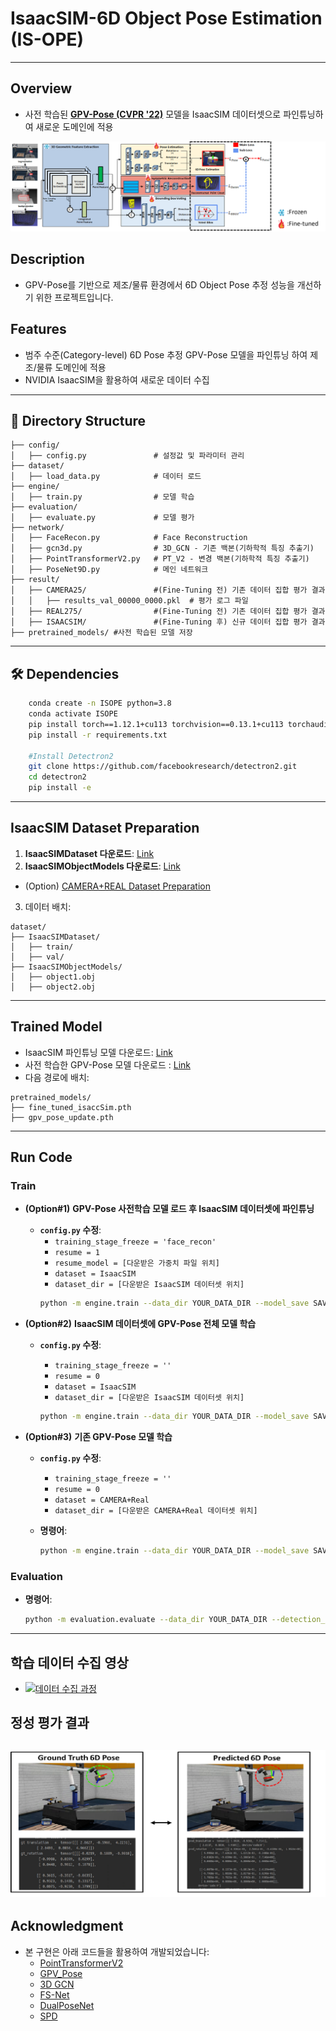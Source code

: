# IsaacSIM-6D Object Pose Estimation (IS-OPE)

---

## Overview
- 사전 학습된 **[GPV-Pose (CVPR '22)](https://github.com/lolrudy/GPV_Pose)** 모델을 IsaacSIM 데이터셋으로 파인튜닝하여 새로운 도메인에 적용

![전체 모델 구조도](assets/models.png)

## Description
- GPV-Pose를 기반으로 제조/물류 환경에서 6D Object Pose 추정 성능을 개선하기 위한 프로젝트입니다.

## Features
- 범주 수준(Category-level) 6D Pose 추정 GPV-Pose 모델을 파인튜닝 하여 제조/물류 도메인에 적용 
- NVIDIA IsaacSIM을 활용하여 새로운 데이터 수집

---

## 📂 Directory Structure
```
├── config/
│   ├── config.py               # 설정값 및 파라미터 관리
├── dataset/
│   ├── load_data.py            # 데이터 로드
├── engine/
│   ├── train.py                # 모델 학습 
├── evaluation/
│   ├── evaluate.py             # 모델 평가 
├── network/
│   ├── FaceRecon.py            # Face Reconstruction
│   ├── gcn3d.py                # 3D_GCN - 기존 백본(기하학적 특징 추출기)
│   ├── PointTransformerV2.py   # PT_V2 - 변경 백본(기하학적 특징 추출기)
│   ├── PoseNet9D.py            # 메인 네트워크
├── result/
│   ├── CAMERA25/               #(Fine-Tuning 전) 기존 데이터 집합 평가 결과
│   │   ├── results_val_00000_0000.pkl  # 평가 로그 파일
│   ├── REAL275/                #(Fine-Tuning 전) 기존 데이터 집합 평가 결과
│   ├── ISAACSIM/               #(Fine-Tuning 후) 신규 데이터 집합 평가 결과
├── pretrained_models/ #사전 학습된 모델 저장
```

---

## 🛠️ Dependencies

```bash
    conda create -n ISOPE python=3.8
    conda activate ISOPE
    pip install torch==1.12.1+cu113 torchvision==0.13.1+cu113 torchaudio==0.12.1 --extra-index-url https://download.pytorch.org/whl/cu113
    pip install -r requirements.txt
    
    #Install Detectron2
    git clone https://github.com/facebookresearch/detectron2.git
    cd detectron2
    pip install -e     
```
    
---

## IsaacSIM Dataset Preparation
1. **IsaacSIMDataset 다운로드**: [Link](https://drive.google.com/file/d/1Y9YMRH6dRzuOWFrcVYkAd-rEVgaLTv9j/view)
2. **IsaacSIMObjectModels 다운로드**: [Link](https://drive.google.com/file/d/1owc2MXld1Yw2ITblFigT-pVCY_hDAZzf/view)
- (Option) [CAMERA+REAL Dataset Preparation](https://github.com/Gorilla-Lab-SCUT/DualPoseNet)
3. 데이터 배치:
```
dataset/
├── IsaacSIMDataset/
│   ├── train/
│   ├── val/
├── IsaacSIMObjectModels/
│   ├── object1.obj
│   ├── object2.obj
```
---

## Trained Model
- IsaacSIM 파인튜닝 모델 다운로드: [Link](https://drive.google.com/file/d/1bK99MFeZm7CXVA45xUdvUQ0irtiBKgUV/)
- 사전 학습한 GPV-Pose 모델 다운로드 : [Link](https://drive.google.com/file/d/1V3kkJNHAkr5ZiBO-pxNeujDUA--GRfT7/view)
- 다음 경로에 배치:
```
pretrained_models/
├── fine_tuned_isaccSim.pth
├── gpv_pose_update.pth
```

---

## Run Code

### **Train**

- **(Option#1)** **GPV-Pose 사전학습 모델 로드 후 IsaacSIM 데이터셋에 파인튜닝**
   - **`config.py` 수정**:
     - `training_stage_freeze = 'face_recon'`
     - `resume = 1`
     - `resume_model = [다운받은 가중치 파일 위치]`
     - `dataset = IsaacSIM`
     - `dataset_dir = [다운받은 IsaacSIM 데이터셋 위치]`
     ```bash
     python -m engine.train --data_dir YOUR_DATA_DIR --model_save SAVE_DIR
     ```

- **(Option#2)** **IsaacSIM 데이터셋에 GPV-Pose 전체 모델 학습**
   - **`config.py` 수정**:
     - `training_stage_freeze = ''`
     - `resume = 0`
     - `dataset = IsaacSIM`
     - `dataset_dir = [다운받은 IsaacSIM 데이터셋 위치]`

     ```bash
     python -m engine.train --data_dir YOUR_DATA_DIR --model_save SAVE_DIR
     ```

- **(Option#3)** **기존 GPV-Pose 모델 학습**
   - **`config.py` 수정**:
     - `training_stage_freeze = ''`
     - `resume = 0`
     - `dataset = CAMERA+Real`
     - `dataset_dir = [다운받은 CAMERA+Real 데이터셋 위치]`

   - **명령어**:
     ```bash
     python -m engine.train --data_dir YOUR_DATA_DIR --model_save SAVE_DIR
     ```

### **Evaluation**
- **명령어**:
   ```bash
   python -m evaluation.evaluate --data_dir YOUR_DATA_DIR --detection_dir DETECTION_DIR --resume 1 --resume_model MODEL_PATH --model_save SAVE_DIR
   ```

---

## 학습 데이터 수집 영상
- [![데이터 수집 과정](https://img.youtube.com/vi/h6-N02f4EH0/0.jpg)](https://www.youtube.com/watch?v=h6-N02f4EH0)

## 정성 평가 결과
![Result](assets/result.png)
---

## Acknowledgment
- 본 구현은 아래 코드들을 활용하여 개발되었습니다:
  - [PointTransformerV2](https://github.com/Pointcept/PointTransformerV2.git)
  - [GPV_Pose](https://github.com/lolrudy/GPV_Pose)
  - [3D GCN](https://github.com/chih-hao-lin/3dgcn)
  - [FS-Net](https://github.com/DC1991/FS_Net)
  - [DualPoseNet](https://github.com/Gorilla-Lab-SCUT/DualPoseNet)
  - [SPD](https://github.com/mentian/object-deformnet)

